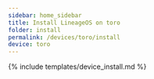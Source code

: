 ```yaml
---
sidebar: home_sidebar
title: Install LineageOS on toro
folder: install
permalink: /devices/toro/install
device: toro
---
```

{% include templates/device_install.md %}
